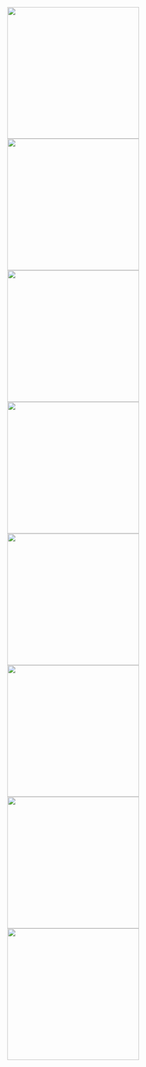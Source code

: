 [<img src="https://raw.githubusercontent.com/xavrr/test/master//VideotexPages/thumbnails/E.BIG.APPLE.png" width="300">](http://212.47.238.202/minitel/minitel-loader.html?url=https://raw.githubusercontent.com/xavrr/test/master//VideotexPages/E.BIG.APPLE.png)<BR>
[<img src="https://raw.githubusercontent.com/xavrr/test/master//VideotexPages/thumbnails/E.BIG.DEBUT.png" width="300">](http://212.47.238.202/minitel/minitel-loader.html?url=https://raw.githubusercontent.com/xavrr/test/master//VideotexPages/E.BIG.DEBUT.png)<BR>
[<img src="https://raw.githubusercontent.com/xavrr/test/master//VideotexPages/thumbnails/E.BIG.SCREEN2.png" width="300">](http://212.47.238.202/minitel/minitel-loader.html?url=https://raw.githubusercontent.com/xavrr/test/master//VideotexPages/E.BIG.SCREEN2.png)<BR>
[<img src="https://raw.githubusercontent.com/xavrr/test/master//VideotexPages/thumbnails/E.BIG.SCREEN_.png" width="300">](http://212.47.238.202/minitel/minitel-loader.html?url=https://raw.githubusercontent.com/xavrr/test/master//VideotexPages/E.BIG.SCREEN_.png)<BR>
[<img src="https://raw.githubusercontent.com/xavrr/test/master//VideotexPages/thumbnails/E.GILBERT1.png" width="300">](http://212.47.238.202/minitel/minitel-loader.html?url=https://raw.githubusercontent.com/xavrr/test/master//VideotexPages/E.GILBERT1.png)<BR>
[<img src="https://raw.githubusercontent.com/xavrr/test/master//VideotexPages/thumbnails/E.GILBERT2.png" width="300">](http://212.47.238.202/minitel/minitel-loader.html?url=https://raw.githubusercontent.com/xavrr/test/master//VideotexPages/E.GILBERT2.png)<BR>
[<img src="https://raw.githubusercontent.com/xavrr/test/master//VideotexPages/thumbnails/E.GILBERT3.png" width="300">](http://212.47.238.202/minitel/minitel-loader.html?url=https://raw.githubusercontent.com/xavrr/test/master//VideotexPages/E.GILBERT3.png)<BR>
[<img src="https://raw.githubusercontent.com/xavrr/test/master//VideotexPages/thumbnails/E.SPRINGTIME.png" width="300">](http://212.47.238.202/minitel/minitel-loader.html?url=https://raw.githubusercontent.com/xavrr/test/master//VideotexPages/E.SPRINGTIME.png)<BR>
